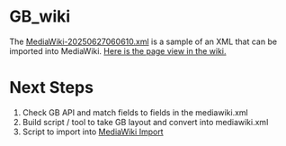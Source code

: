 # GB_wiki
The [MediaWiki-20250627060610.xml](MediaWiki-20250627060610.xml) is a sample of an XML that can be imported into MediaWiki. [Here is the page view in the wiki.](https://www.mediawiki.org/wiki/New_Developers)

# Next Steps
1. Check GB API and match fields to fields in the mediawiki.xml
2. Build script / tool to take GB layout and convert into mediawiki.xml
3. Script to import into [MediaWiki Import](https://www.mediawiki.org/wiki/Help:Import)